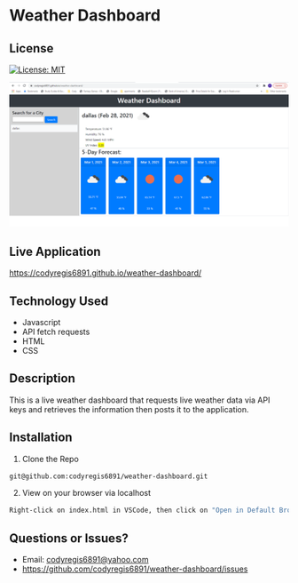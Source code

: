 # Weather Dashboard

## License

[![License: MIT](https://img.shields.io/badge/License-MIT-yellow.svg)](https://opensource.org/licenses/MIT)

![Screenshot of live application.](./assets/images/weather-screenshot.png)

## Live Application

https://codyregis6891.github.io/weather-dashboard/

## Technology Used

* Javascript
* API fetch requests
* HTML
* CSS


## Description

This is a live weather dashboard that requests live weather data via API keys and retrieves the information then posts it to the application.

## Installation

1. Clone the Repo
  ```sh
  git@github.com:codyregis6891/weather-dashboard.git
  ```
2. View on your browser via localhost
  ```sh
  Right-click on index.html in VSCode, then click on "Open in Default Browser"
  ```

## Questions or Issues?

* Email: codyregis6891@yahoo.com
* https://github.com/codyregis6891/weather-dashboard/issues
